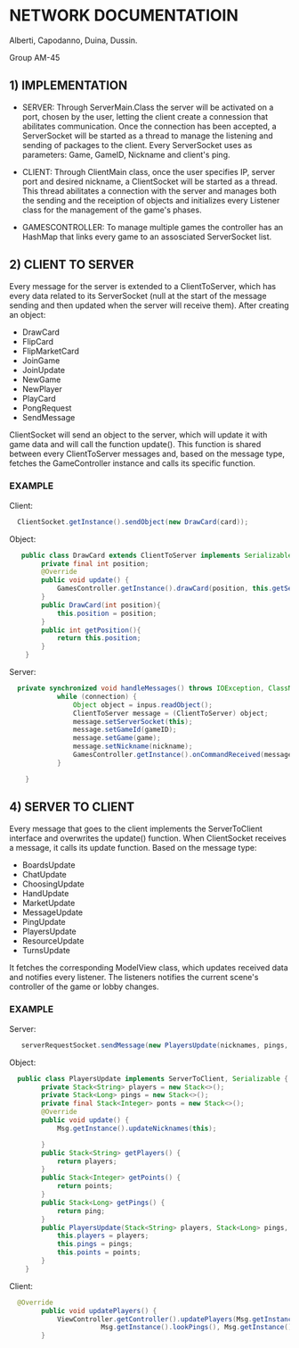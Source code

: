 # NETWORK DOCUMENTATIOIN

Alberti, Capodanno, Duina, Dussin.

Group AM-45


## 1) IMPLEMENTATION

- SERVER: Through ServerMain.Class the server will be activated on a port, chosen by the user, letting the client create a connession that abilitates communication. Once the connection has been accepted, a ServerSocket will be started as a thread to manage the listening and sending of packages to the client. Every ServerSocket uses as parameters: Game, GameID, Nickname and client's ping.

- CLIENT: Through ClientMain class, once the user specifies IP, server port and desired nickname, a ClientSocket will be started as a thread. This thread abilitates a connection with the server and manages both the sending and the receiption of objects and initializes every Listener class for the management of the game's phases.


- GAMESCONTROLLER: To manage multiple games the controller has an HashMap that links every game to an assosciated ServerSocket list. 


## 2) CLIENT TO SERVER

Every message for the server is extended to a ClientToServer, which has every data related to its ServerSocket (null at the start of the message sending and then updated when the server will receive them).
After creating an object:

- DrawCard
- FlipCard
- FlipMarketCard
- JoinGame
- JoinUpdate
- NewGame
- NewPlayer
- PlayCard
- PongRequest
- SendMessage

ClientSocket will send an object to the server, which will update it with game data and will  call the function update(). This function is shared between every ClientToServer messages and, based on the message type, fetches the GameController instance and calls its specific function.


### EXAMPLE

Client:

```java
  ClientSocket.getInstance().sendObject(new DrawCard(card));
```

Object:

```java
   public class DrawCard extends ClientToServer implements Serializable {
        private final int position;
        @Override
        public void update() {
            GamesController.getInstance().drawCard(position, this.getServerSocket());
        }
        public DrawCard(int position){
            this.position = position;
        }
        public int getPosition(){
            return this.position;
        }
    }
```

Server:

```java
  private synchronized void handleMessages() throws IOException, ClassNotFoundException {
            while (connection) {
                Object object = inpus.readObject();
                ClientToServer message = (ClientToServer) object;
                message.setServerSocket(this);
                message.setGameId(gameID);
                message.setGame(game);
                message.setNickname(nickname);
                GamesController.getInstance().onCommandReceived(message);
            }

    }
```


## 4) SERVER TO CLIENT

Every message that goes to the client implements the ServerToClient interface and overwrites the update() function. When ClientSocket receives a message, it calls its update function. Based on the message type:

- BoardsUpdate
- ChatUpdate
- ChoosingUpdate
- HandUpdate
- MarketUpdate
- MessageUpdate
- PingUpdate
- PlayersUpdate
- ResourceUpdate
- TurnsUpdate

It fetches the corresponding ModelView class, which updates received data and notifies every listener. The listeners notifies the current scene's controller of the game or lobby changes.


### EXAMPLE

Server:

```java
   serverRequestSocket.sendMessage(new PlayersUpdate(nicknames, pings, points));
```

Object:

```java
  public class PlayersUpdate implements ServerToClient, Serializable {
        private Stack<String> players = new Stack<>();
        private Stack<Long> pings = new Stack<>();
        private final Stack<Integer> ponts = new Stack<>();
        @Override
        public void update() {
            Msg.getInstance().updateNicknames(this);

        }
        public Stack<String> getPlayers() {
            return players;
        }
        public Stack<Integer> getPoints() {
            return points;
        }
        public Stack<Long> getPings() {
            return ping;
        }
        public PlayersUpdate(Stack<String> players, Stack<Long> pings, Stack<Integer> points) {
            this.players = players;
            this.pings = pings;
            this.points = points;
        }
    }
```

Client:

```java
  @Override
        public void updatePlayers() {
            ViewController.getController().updatePlayers(Msg.getInstance().lookNicknames(),
                       Msg.getInstance().lookPings(), Msg.getInstance().lookPoints());
        }
```
